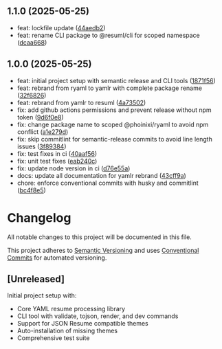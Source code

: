 ## 1.1.0 (2025-05-25)

* feat: lockfile update ([44aedb2](https://github.com/phoinixi/resuml/commit/44aedb2))
* feat: rename CLI package to @resuml/cli for scoped namespace ([dcaa668](https://github.com/phoinixi/resuml/commit/dcaa668))

## 1.0.0 (2025-05-25)

* feat: initial project setup with semantic release and CLI tools ([1871f56](https://github.com/phoinixi/resuml/commit/1871f56))
* feat: rebrand from ryaml to yamlr with complete package rename ([32f6826](https://github.com/phoinixi/resuml/commit/32f6826))
* feat: rebrand from yamlr to resuml ([4a73502](https://github.com/phoinixi/resuml/commit/4a73502))
* fix: add github actions permissions and prevent release without npm token ([9d6f0e8](https://github.com/phoinixi/resuml/commit/9d6f0e8))
* fix: change package name to scoped @phoinixi/ryaml to avoid npm conflict ([a1e279d](https://github.com/phoinixi/resuml/commit/a1e279d))
* fix: skip commitlint for semantic-release commits to avoid line length issues ([3f89384](https://github.com/phoinixi/resuml/commit/3f89384))
* fix: test fixes in ci ([40aaf56](https://github.com/phoinixi/resuml/commit/40aaf56))
* fix: unit test fixes ([eab240c](https://github.com/phoinixi/resuml/commit/eab240c))
* fix: update node version in ci ([d76e55a](https://github.com/phoinixi/resuml/commit/d76e55a))
* docs: update all documentation for yamlr rebrand ([43cff9a](https://github.com/phoinixi/resuml/commit/43cff9a))
* chore: enforce conventional commits with husky and commitlint ([bc4f8e5](https://github.com/phoinixi/resuml/commit/bc4f8e5))

# Changelog

All notable changes to this project will be documented in this file.

This project adheres to [Semantic Versioning](https://semver.org/spec/v2.0.0.html) and uses [Conventional Commits](https://conventionalcommits.org/) for automated versioning.

## [Unreleased]

Initial project setup with:

- Core YAML resume processing library
- CLI tool with validate, tojson, render, and dev commands
- Support for JSON Resume compatible themes
- Auto-installation of missing themes
- Comprehensive test suite
